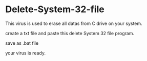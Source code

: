 # Delete-System-32-file

This virus is used to erase all datas from C drive  on your system.

create a txt file and paste this delete System 32 file program.

save as .bat file

your virus is ready.
